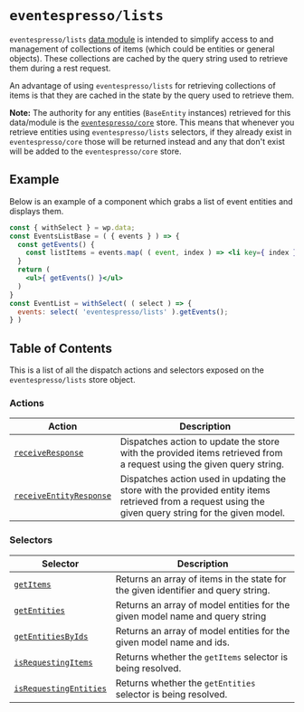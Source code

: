 # `eventespresso/lists`
`eventespresso/lists` [data module](https://github.com/WordPress/gutenberg/blob/master/packages/data) is intended to simplify access to and management of collections of items (which could be entities or general objects).  These collections are cached by the query string used to retrieve them during a rest request.

An advantage of using `eventespresso/lists` for retrieving collections of items is that they are cached in the state by the query used to retrieve them.

  **Note:** The authority for any entities (`BaseEntity` instances) retrieved for this data/module is the [`eventespresso/core`](../core/README.md) store.  This means that whenever you retrieve entities using `eventespresso/lists` selectors, if they already exist in `eventespresso/core` those will be returned instead and any that don't exist will be added to the `eventespresso/core` store.

## Example
Below is an example of a component which grabs a list of event entities and displays them.

```jsx
const { withSelect } = wp.data;
const EventsListBase = ( { events } ) => {
  const getEvents() {
    const listItems = events.map( ( event, index ) => <li key={ index }>{ event.name }</li>  );
  }
  return (
    <ul>{ getEvents() }</ul>
  )
}
const EventList = withSelect( ( select ) => {
  events: select( 'eventespresso/lists' ).getEvents();
} )
```

## Table of Contents

This is a list of all the dispatch actions and selectors exposed on the `eventespresso/lists` store object.  

### Actions

| Action                                                                                         | Description                                                                                                                                            |
| -----------------------------------------------------------------------------------------------| ------------------------------------------------------------------------------------------------------------------------------------------------------ |
| [`receiveResponse`](./actions.md#receiveresponse-identifier-querystring-items---)              | Dispatches action to update the store with the provided items retrieved from a request using the given query string.                                   |
| [`receiveEntityResponse`](./actions.md#receiveentityresponse-modelname-querystring-entities---)| Dispatches action used in updating the store with the provided entity items retrieved from a request using the given query string for the given model. |

### Selectors

| Selector                                                                            | Description                                                                      |
| ------------------------------------------------------------------------------------| ---------------------------------------------------------------------------------|
| [`getItems`](./selectors.md#getItems-identifier-querystring-)                       | Returns an array of items in the state for the given identifier and query string.|
| [`getEntities`](./selectors.md#getentities-modelname-querystring-)                  | Returns an array of model entities for the given model name and query string     |
| [`getEntitiesByIds`](./selectors.md#getentitiesbyids-modelname-ids---)              | Returns an array of model entities for the given model name and ids.             |
| [`isRequestingItems`](./selectors.md#isrequestingitems-identifier-querystring-)     | Returns whether the `getItems` selector is being resolved.                       |
| [`isRequestingEntities`](./selectors.md#isrequestingentities-modelname-querystring-)| Returns whether the `getEntities` selector is being resolved.                    |
